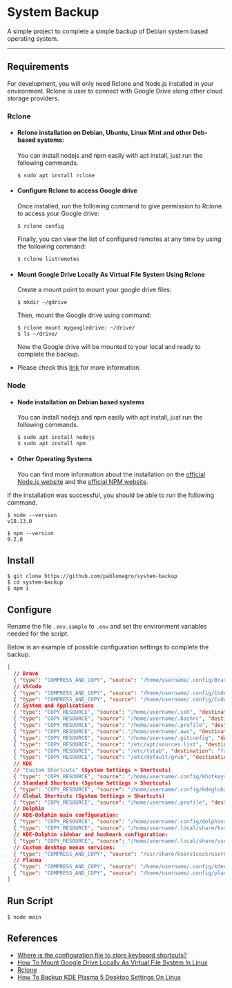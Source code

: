 # System Backup

A simple project to complete a simple backup of Debian system based operating system.

---
## Requirements

For development, you will only need Rclone and Node.js installed in your environment. Rclone is user to connect with Google Drive along other cloud storage providers.

### Rclone
- #### Rclone installation on Debian, Ubuntu, Linux Mint and other Deb-based systems:

  You can install nodejs and npm easily with apt install, just run the following commands.

      $ sudo apt install rclone

- #### Configure Rclone to access Google drive

  Once installed, run the following command to give permission to Rclone to access your Google drive:

      $ rclone config

  Finally, you can view the list of configured remotes at any time by using the following command:

      $ rclone listremotes

- ####  Mount Google Drive Locally As Virtual File System Using Rclone

  Create a mount point to mount your google drive files:

      $ mkdir ~/gdrive

  Then, mount the Google drive using command:

      $ rclone mount mygoogledrive: ~/drive/
      $ ls ~/drive/

  Now the Google drive will be mounted to your local and ready to complete the backup.

- Please check this [link](https://ostechnix.com/how-to-mount-google-drive-locally-as-virtual-file-system-in-linux/) for more information.


### Node
- #### Node installation on Debian based systems

  You can install nodejs and npm easily with apt install, just run the following commands.

      $ sudo apt install nodejs
      $ sudo apt install npm

- #### Other Operating Systems
  You can find more information about the installation on the [official Node.js website](https://nodejs.org/) and the [official NPM website](https://npmjs.org/).

If the installation was successful, you should be able to run the following command.

    $ node --version
    v18.13.0

    $ npm --version
    9.2.0

## Install

    $ git clone https://github.com/pablomagro/system-backup
    $ cd system-backup
    $ npm i

## Configure

Rename the file `.env.sample` to `.env` and set the environment variables needed for the script.

Below is an example of possible configuration settings to complete the backup.

```json
[
  // Brave
  { "type": "COMPRESS_AND_COPY", "source": "/home/username/.config/BraveSoftware/Brave-Browser/", "destination": "brave-browser.tar.gz" },
  // VSCode
  { "type": "COMPRESS_AND_COPY", "source": "/home/username/.config/Code\\ -\\ Insiders/User/*.json", "destination": "code-insiders-backup.tar.gz" },
  { "type": "COMPRESS_AND_COPY", "source": "/home/username/.config/Code/User/*.json", "destination": "code-backup.tar.gz" },
  // System and Applications
  { "type": "COPY_RESOURCE", "source": "/home/username/.ssh", "destination": ".ssh" },
  { "type": "COPY_RESOURCE", "source": "/home/username/.bashrc", "destination": ".bashrc" },
  { "type": "COPY_RESOURCE", "source": "/home/username/.profile", "destination": ".profile" },
  { "type": "COPY_RESOURCE", "source": "/home/username/.aws", "destination": ".aws" },
  { "type": "COPY_RESOURCE", "source": "/home/username/.gitconfig", "destination": ".gitconfig" },
  { "type": "COPY_RESOURCE", "source": "/etc/apt/sources.list", "destination": "sources.list" },
  { "type": "COPY_RESOURCE", "source": "/etc/fstab", "destination": "fstab" },
  { "type": "COPY_RESOURCE", "source": "/etc/default/grub", "destination": "grub" },
  // KDE
  // "Custom Shortcuts" (System Settings > Shortcuts)
  { "type": "COPY_RESOURCE", "source": "/home/username/.config/khotkeysrc", "destination": "kde5-custom_shortcuts_khotkeysrc" },
  // Standard Shortcuts (System Settings > Shortcuts)
  { "type": "COPY_RESOURCE", "source": "/home/username/.config/kdeglobals", "destination": "kde5-standard_shortcuts_kdeglobals" },
  // Global Shortcuts (System Settings > Shortcuts)
  { "type": "COPY_RESOURCE", "source": "/home/username/.profile", "destination": "kde5-global_shortcuts_kglobalshortcutsrc" },
  // Dolphin
  // KDE-Dolphin main configuration:
  { "type": "COPY_RESOURCE", "source": "/home/username/.config/dolphinrc", "destination": "dolphin-backups-dolphinrc" },
  { "type": "COPY_RESOURCE", "source": "/home/username/.local/share/kxmlgui5/dolphin/dolphinui.rc", "destination": "dolphin-backups-dolphinui.rc" },
  // KDE-Dolphin sidebar and bookmark configuration:
  { "type": "COPY_RESOURCE", "source": "/home/username/.local/share/user-places.xbel", "destination": "dolphin-backups-user-places.xbel" },
  // Custom desktop menus services:
  { "type": "COMPRESS_AND_COPY", "source": "/usr/share/kservices5/username*.desktop", "destination": "kservices5.desktop.tar.gz" },
  // Plasma
  { "type": "COMPRESS_AND_COPY", "source": "/home/username/.config/kdeconnect/", "destination": "plasma-backups-kdeconnect.tar.gz" },
  { "type": "COMPRESS_AND_COPY", "source": "/home/username/.config/plasma", "destination": "plasma-backups-plasma.tar.gz" }
]
```

## Run Script

    $ node main

## References

- [Where is the configuration file to store keyboard shortcuts?](https://forum.kde.org/viewtopic.php?t=151477)
- [How To Mount Google Drive Locally As Virtual File System In Linux](https://ostechnix.com/how-to-mount-google-drive-locally-as-virtual-file-system-in-linux/)
- [Rclone](https://rclone.org/)
- [How To Backup KDE Plasma 5 Desktop Settings On Linux](https://www.addictivetips.com/ubuntu-linux-tips/backup-kde-plasma-5-desktop-linux/)